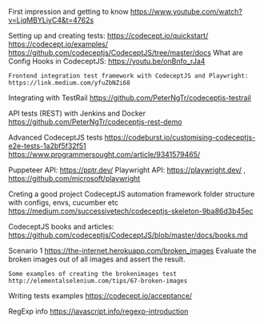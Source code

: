 First impression and getting to know
https://www.youtube.com/watch?v=LjqMBYLiyC4&t=4762s

Setting up and creating tests:
https://codecept.io/quickstart/
https://codecept.io/examples/
https://github.com/codeceptjs/CodeceptJS/tree/master/docs
    What are Config Hooks in CodeceptJS: 
    https://youtu.be/onBnfo_rJa4

    Frontend integration test framework with CodeceptJS and Playwright:
    https://link.medium.com/yfuZbNZi68

Integrating with TestRail
https://github.com/PeterNgTr/codeceptjs-testrail

API tests (REST) with Jenkins and Docker
https://github.com/PeterNgTr/codeceptjs-rest-demo

Advanced CodeceptJS tests
https://codeburst.io/customising-codeceptjs-e2e-tests-1a2bf5f32f51
https://www.programmersought.com/article/9341579465/

Puppeteer API: https://pptr.dev/
Playwright API: https://playwright.dev/ , https://github.com/microsoft/playwright

Creting a good project CodeceptJS automation framework folder structure with configs, envs, cucumber etc
https://medium.com/successivetech/codeceptjs-skeleton-9ba86d3b45ec

CodeceptJS books and articles: 
https://github.com/codeceptjs/CodeceptJS/blob/master/docs/books.md


Scenario 1
https://the-internet.herokuapp.com/broken_images
Evaluate the broken images out of all images and assert the result.

    Some examples of creating the brokenimages test
    http://elementalselenium.com/tips/67-broken-images

Writing tests examples
https://codecept.io/acceptance/

RegExp info
https://javascript.info/regexp-introduction